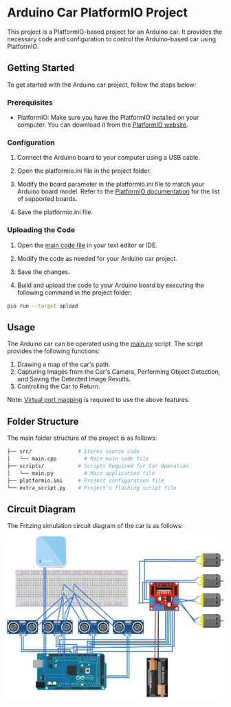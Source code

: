 # Arduino Car PlatformIO Project

This project is a PlatformIO-based project for an Arduino car. It provides the necessary code and configuration to control the Arduino-based car using PlatformIO.

## Getting Started

To get started with the Arduino car project, follow the steps below:

### Prerequisites

- PlatformIO: Make sure you have the PlatformIO installed on your computer. You can download it from the [PlatformIO website](https://platformio.org/).

### Configuration

1. Connect the Arduino board to your computer using a USB cable.

2. Open the platformio.ini file in the project folder.

3. Modify the board parameter in the platformio.ini file to match your Arduino board model. Refer to the [PlatformIO documentation](https://docs.platformio.org/en/latest/) for the list of supported boards.

4. Save the platformio.ini file.

### Uploading the Code

1. Open the [main code file](src/main.cpp) in your text editor or IDE.

2. Modify the code as needed for your Arduino car project.

3. Save the changes.

4. Build and upload the code to your Arduino board by executing the following command in the project folder:

```bash
pio run --target upload
```

## Usage

The Arduino car can be operated using the [main.py](scripts/main.py) script. The script provides the following functions:
1. Drawing a map of the car's path.
2. Capturing Images from the Car's Camera, Performing Object Detection, and Saving the Detected Image Results.
3. Controlling the Car to Return.

Note: [Virtual port mapping](images/virtual-port.png) is required to use the above features.

## Folder Structure

The main folder structure of the project is as follows:

```bash Stores project documentation
├── src/               # Stores source code
│   └── main.cpp         # Main main code file
├── scripts/           # Scripts Required for Car Operation
│   └── main.py          # Main application file    
├── platformio.ini     # Project configuration file
└── extra_script.py    # Project's flashing script file
```

## Circuit Diagram

The Fritzing simulation circuit diagram of the car is as follows:

![Circuit Diagram](images/circuit-diagram.png)


